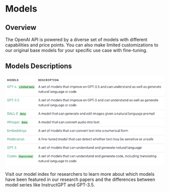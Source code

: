 # Models
## Overview
The OpenAI API is powered by a diverse set of models with different capabilities and price points. You can also make limited customizations to our original base models for your specific use case with fine-tuning.

## Models Descriptions
<img src="./images/model.png" />

Visit our model index for researchers to learn more about which models have been featured in our research papers and the differences between model series like InstructGPT and GPT-3.5.
